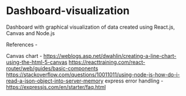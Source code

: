 # Dashboard-visualization
Dashboard with graphical visualization of data created using React.js, Canvas and Node.js


References - 

Canvas chart - https://weblogs.asp.net/dwahlin/creating-a-line-chart-using-the-html-5-canvas
https://reacttraining.com/react-router/web/guides/basic-components
https://stackoverflow.com/questions/10011011/using-node-js-how-do-i-read-a-json-object-into-server-memory
express error handling - https://expressjs.com/en/starter/faq.html
